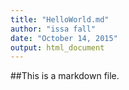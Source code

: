 ```yaml
---
title: "HelloWorld.md"
author: "issa fall"
date: "October 14, 2015"
output: html_document
---
```


##This is a markdown file.
